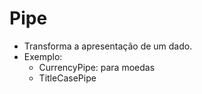 # Pipe

- Transforma a apresentação de um dado.
- Exemplo:
    - CurrencyPipe: para moedas
    - TitleCasePipe